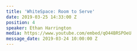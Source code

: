 ```yaml
---
title: 'WhiteSpace: Room to Serve'
date: 2019-03-25 14:33:00 Z
position: 4
speaker: Ethan Harrington
media: https://www.youtube.com/embed/qO44BRSPOeU
message_date: 2019-03-24 10:00:00 Z
---
```


